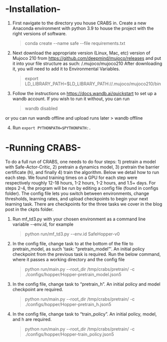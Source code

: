 
# -Installation- 
1. First navigate to the directory you house CRABS in. Create a new Anaconda environment with python 3.9 to house the project with the right versions of software.
   > conda create --name safe --file requirements.txt

2. Next download the appropriate version (Linux, Mac, etc) version of Mujoco 210 from https://github.com/deepmind/mujoco/releases and put it into your file structure as such: <home folder>/.mujoco/mujoco210
After downloading it, you will need to add it to Environmental Variables. 
   > export LD_LIBRARY_PATH=$LD_LIBRARY_PATH:/<home folder>/.mujoco/mujoco210/bin

3. Follow the instructions on https://docs.wandb.ai/quickstart to set up a wandb account. If you wish to run it without, you can run 
   > wandb disabled 

or you can run wandb offline and upload runs later 
     > wandb offline

4. Run `export PYTHONPATH=$PYTHONPATH:.`

# -Running CRABS-

To do a full run of CRABS, one needs to do four steps: 1) pretrain a model with Safe-Actor-Critic, 2) pretrain a dynamics model, 3) pretrain the barrier certificate (h), and finally 4) train the algorithm. Below we detail how to run each step. We found training times on a GPU for each step were respectively roughly 12-18 hours, 1-2 hours, 1-2 hours, and 1.5+ days.
For steps 2-4, the program will be run by editing a config file (found in configs folder). 
The config file lets you switch between environments, change thresholds, learning rates, and upload checkpoints to begin your next learning task.
There are checkpoints for the three tasks we cover in the blog post in the ckpts folder.


1) Run mf_td3.py with your chosen environment as a command line variable --env.id, for example
   > python run/mf_td3.py --env.id SafeHopper-v0
2) In the config file, change task to at the bottom of the file to pretrain_model, as such 'task: "pretrain_model”'. An initial policy checkpoint from the previous task is required.
   Run the below command, where it passes a working directory and the config file
   > python run/main.py --root_dir /tmp/crabs/pretrain/ -c ./configs/hopper/Hopper-pretrain_model.json5
3) In the config file, change task to “pretrain_h”. An initial policy and model checkpoint are required.
   > python run/main.py --root_dir /tmp/crabs/pretrain/ -c ./configs/hopper/Hopper-pretrain_h.json5
4) In the config file, change task to “train_policy”. An initial policy, model, and h are required. 
   > python run/main.py --root_dir /tmp/crabs/pretrain/ -c ./configs/hopper/Hopper-train_policy.json5
